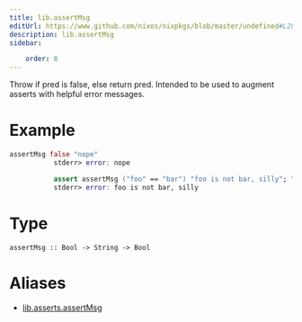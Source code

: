 ```yaml
---
title: lib.assertMsg
editUrl: https://www.github.com/nixos/nixpkgs/blob/master/undefined#L28C5
description: lib.assertMsg
sidebar:

    order: 8
---
```


Throw if pred is false, else return pred.
Intended to be used to augment asserts with helpful error messages.

# Example

```nix
assertMsg false "nope"
           stderr> error: nope

           assert assertMsg ("foo" == "bar") "foo is not bar, silly"; ""
           stderr> error: foo is not bar, silly
```

# Type

```
assertMsg :: Bool -> String -> Bool
```


# Aliases

- [lib.asserts.assertMsg](/nix-doc-comments/reference/lib/asserts/lib-asserts-assertmsg)


